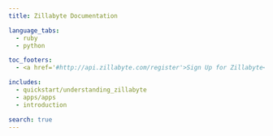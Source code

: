 ```yaml
---
title: Zillabyte Documentation

language_tabs:
  - ruby
  - python

toc_footers:
  - <a href='#http://api.zillabyte.com/register'>Sign Up for Zillabyte</a>

includes:
  - quickstart/understanding_zillabyte
  - apps/apps
  - introduction

search: true
---
```

